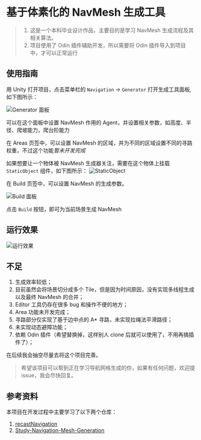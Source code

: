 # 基于体素化的 NavMesh 生成工具

> 1. 这是一个本科毕业设计作品，主要目的是学习 NavMesh 生成流程及其相关算法。
> 2. 项目使用了 Odin 插件辅助开发，所以需要将 Odin 插件导入到项目中，才可以正常运行

## 使用指南

用 Unity 打开项目，点击菜单栏的 `Navigation` -> `Generator` 打开生成工具面板, 如下图所示：

![Generator 面板](https://cdn.jsdelivr.net/gh/FcAYH/Images/2024/05/27/2050be28bd5c162d7fb841789fcbd140.png)

可以在这个面板中设置 NavMesh 作用的 Agent，并设置相关参数，如高度、半径、爬坡能力，爬台阶能力

在 Areas 页签中，可以设置 NavMesh 的区域，并为不同的区域设置不同的寻路权重，不过这个功能*暂未开发完成*

如果想要让一个物体被 NavMesh 生成器关注，需要在这个物体上挂载 `StaticObject` 组件，如下图所示：
![StaticObject](https://cdn.jsdelivr.net/gh/FcAYH/Images/2024/05/28/8e1782151efb91514ab37305b7025445.png)

在 Build 页签中，可以设置 NavMesh 的生成参数。

![Build 面板](https://cdn.jsdelivr.net/gh/FcAYH/Images/2024/05/28/c951eb2894b0f3c50a156b0ec77acc36.png)

点击 `Build` 按钮，即可为当前场景生成 NavMesh

## 运行效果

![运行效果](https://cdn.jsdelivr.net/gh/FcAYH/Images/2024/05/28/197e3c9751e3a711e8f82bcef73f08cf.png)

## 不足

1. 生成效率较低；
2. 目前虽然会将场景切分成多个 Tile，但是因为时间原因，没有实现多线程生成以及最终 NavMesh 的合并；
3. Editor 工具仍存在很多 bug 和操作不便的地方；
4. Area 功能未开发完成；
5. 寻路部分仅实现了基于边中点的 A* 寻路，未实现拉绳法平滑路径；
6. 未实现动态避障功能；
7. 依赖 Odin 插件（希望替换掉，这样别人 clone 后就可以使用了，不用再搞插件了）；

在后续我会抽空尽量去将这个项目完善。

> 希望该项目可以帮到正在学习导航网格生成的你，如果有任何问题，欢迎提 issue，我会尽快回复。

## 参考资料

本项目在开发过程中主要学习了以下两个仓库：

1. [recastNavigation](https://github.com/recastnavigation/recastnavigation)
2. [Study-Navigation-Mesh-Generation](https://github.com/Seed-XL/Study-Navigation-Mesh-Generation)
